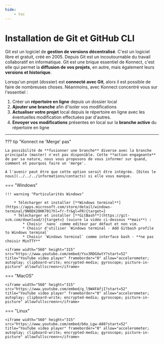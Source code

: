 ```yaml
---
hide:
    - toc
---
```


# **Installation de Git et GitHub CLI**

Git est un logiciel de **gestion de versions décentralisé**. C'est un logiciel libre et gratuit, créé en 2005. Depuis Git est un incoutournable du travail collaboratif en informatique.
Git est une brique essentiel de Konnect, c'est elle qui permet la **diffusion de vos projets**, en autre, mais également leurs **versions et historique**.

Lorsqu'un projet (dossier) est **connecté avec Git**, alors il est possible de faire de nombreuses choses. Néanmoins, avec Konnect concentré vous sur l'essentiel :

1. Créer un **répertoire en ligne** depuis un dossier local
2. **Ajouter une branche** afin d'isoler vos modifications
3. **Actualiser votre projet** local depuis le répertoire en ligne avec les éventuelles modification effectuées par d'autres.
4. **Envoyer vos modifications** présentes en local sur la **branche active** du répertoire en ligne

---

??? tip "Konnect ne 'Merge' pas"

    La possibilité de **fusionner une branche** diverse avec la branche principale (master) n'est pas disponible. Cette **action engageante** de par sa nature, nous vous proposons de vous informer sur quand, comment et pourquoi faire un 'merge'.
    
    A l'avenir peut être que cette option serait être intégrée. [Dites le nous](../../../informations/contacts) si elle vous manque.



=== "Windows"

    !!! warning "Particularités Windows"
    
        * Télécharger et installer [**Windows terminal**](https://apps.microsoft.com/store/detail/windows-terminal/9N0DX20HK701?hl=fr-fr&gl=FR){target=}
        * Télécharger et installer [**GitBash**](https://git-scm.com/download/){target=} (suivre la vidéo ci-dessous **mais**) :
            * Choisir `nano` comme editeur par défaut et non vim.
            * Choisir d'utiliser `Windows terminal - Add Gitbash profile to Windows terminal`
            * Choisir `Windows terminal` comme interface bash - **ne pas choisir MinTTY**  

    <iframe width="560" height="315" src="https://www.youtube.com/embed/Ysv3RDGXwtY?start=52" title="YouTube video player" frameborder="0" allow="accelerometer; autoplay; clipboard-write; encrypted-media; gyroscope; picture-in-picture" allowfullscreen></iframe>
    
 
    
    
=== "MacOS"
   
    <iframe width="560" height="315" src="https://www.youtube.com/embed/g_l9W4FAfjI?start=52" title="YouTube video player" frameborder="0" allow="accelerometer; autoplay; clipboard-write; encrypted-media; gyroscope; picture-in-picture" allowfullscreen></iframe>


=== "Linux"

    <iframe width="560" height="315" src="https://www.youtube.com/embed/b6o_Lgw-A88?start=52" title="YouTube video player" frameborder="0" allow="accelerometer; autoplay; clipboard-write; encrypted-media; gyroscope; picture-in-picture" allowfullscreen></iframe>








<style>
  .md-content__button {
    display: none;
  }
</style>